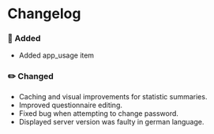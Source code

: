 # Changelog

### 🚀 Added

- Added app_usage item

### ✏️ Changed

- Caching and visual improvements for statistic summaries.
- Improved questionnaire editing.
- Fixed bug when attempting to change password.
- Displayed server version was faulty in german language.

